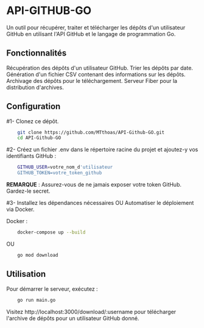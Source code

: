 # API-GITHUB-GO

Un outil pour récupérer, traiter et télécharger les dépôts d'un utilisateur GitHub en utilisant l'API GitHub et le langage de programmation Go.

## Fonctionnalités

Récupération des dépôts d'un utilisateur GitHub.
Trier les dépôts par date.
Génération d'un fichier CSV contenant des informations sur les dépôts.
Archivage des dépôts pour le téléchargement.
Serveur Fiber pour la distribution d'archives.

## Configuration

#1- Clonez ce dépôt.

```bash
    git clone https://github.com/MTthoas/API-Github-GO.git
    cd API-Github-GO
```

#2- Créez un fichier .env dans le répertoire racine du projet et ajoutez-y vos identifiants GitHub :


```bash
    GITHUB_USER=votre_nom_d'utilisateur
    GITHUB_TOKEN=votre_token_github
```
**REMARQUE** : Assurez-vous de ne jamais exposer votre token GitHub. Gardez-le secret.


#3- Installez les dépendances nécessaires OU Automatiser le déploiement via Docker.

Docker :
```bash
    docker-compose up --build
```

OU 

```bash
    go mod download
```

## Utilisation

Pour démarrer le serveur, exécutez :

```bash
    go run main.go
```

Visitez http://localhost:3000/download/:username pour télécharger l'archive de dépôts pour un utilisateur GitHub donné.


